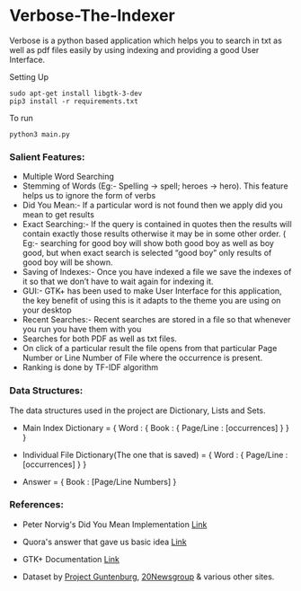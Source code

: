# Verbose-The-Indexer

Verbose is a python based application which helps you to search in txt as well as pdf files easily by using indexing and providing a good User Interface.

Setting Up

```
sudo apt-get install libgtk-3-dev
pip3 install -r requirements.txt
```

To run

```
python3 main.py
```

### Salient Features:

* Multiple Word Searching
* Stemming of Words (Eg:- Spelling -> spell; heroes -> hero). This feature helps us to ignore the form of verbs 
* Did You Mean:- If a particular word is not found then we apply did you mean to get results
* Exact Searching:- If the query is contained in quotes then the results will contain exactly those results otherwise it may be in some other order. ( Eg:- searching for good boy will show both good boy as well as boy good, but when exact search is selected “good boy” only results of good boy will be shown.
* Saving of Indexes:- Once you have indexed a file we save the indexes of it so that we don’t have to wait again for indexing it.
* GUI:- GTK+ has been used to make User Interface for this application, the key benefit of using this is it adapts to the theme you are using on your desktop
* Recent Searches:- Recent searches are stored in a file so that whenever you run you have them with you
* Searches for both PDF as well as txt files.
* On click of a particular result the file opens from that particular Page Number or Line Number of File where the occurrence is present.
* Ranking is done by TF-IDF algorithm

### Data Structures:

The data structures used in the project are Dictionary, Lists and Sets.

* Main Index Dictionary = { Word : { Book : { Page/Line : [occurrences] } } }

* Individual File Dictionary(The one that is saved) = { Word : { Page/Line : [occurrences] } }

* Answer = { Book : [Page/Line Numbers] }



### References:
* Peter Norvig's Did You Mean Implementation [Link](norvig.com/spell-correct.html)

* Quora's answer that gave us basic idea [Link](http://qr.ae/TU1TXh)

* GTK+ Documentation [Link](https://python-gtk-3-tutorial.readthedocs.io/en/latest/)

* Dataset by [Project Guntenburg](https://www.guntenburg.org), [20Newsgroup](http://qwone.com/~jason/20Newsgroups/ ) & various other sites.
